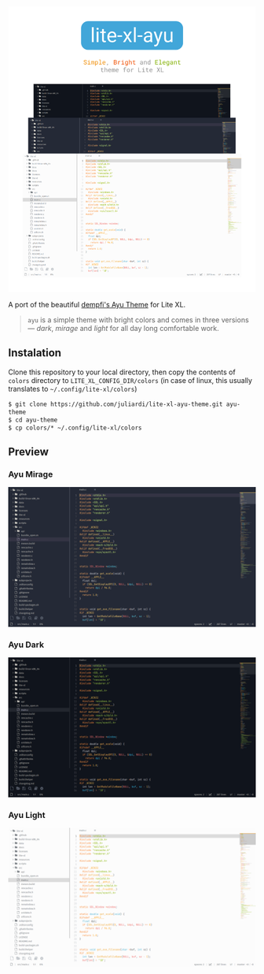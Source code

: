 ![ayu](./images/ayu.png)

A port of the beautiful [dempfi's Ayu Theme](https://github.com/dempfi/ayu) for Lite XL.

> `ayu` is a simple theme with bright colors and comes in three versions — *dark*, *mirage* and *light* for all day long comfortable work.

## Instalation
Clone this repository to your local directory, then copy the contents of `colors` directory to `LITE_XL_CONFIG_DIR/colors` (in case of linux, this usually translates to `~/.config/lite-xl/colors`)

```
$ git clone https://github.com/juliardi/lite-xl-ayu-theme.git ayu-theme
$ cd ayu-theme
$ cp colors/* ~/.config/lite-xl/colors
```

## Preview
### Ayu Mirage
![ayu-mirage](./images/mirage.png)

### Ayu Dark
![ayu-dark](./images/dark.png)

### Ayu Light
![ayu-light](./images/light.png)